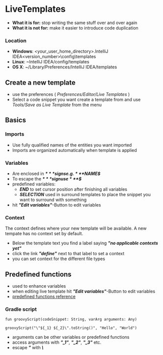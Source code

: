 # LiveTemplates

* **What it is for:** stop writing the same stuff over and over again
* **What it is not for:** make it easier to introduce code duplication

### Location

* **Windows**: <your_user_home_directory>\.IntelliJ IDEA<version_number>\config\templates
* **Linux**: ~IntelliJ IDEA<version>/config/templates
* **OS X**: ~/Library/Preferences/IntelliJ IDEA<version>/templates

## Create a new template
* use the preferences ( *Preferences/Editor/Live Templates* )
* Select a code snippet you want create a template from and use *Tools/Save as Live Template* from the menu

## Basics
### Imports
* Use fully qualified names of the entities you want imported
* Imports are organized automatically when template is applied

### Variables
* Are enclosed in ***$*** signs e.g. ***$NAME$***
* To escape the ***$*** sign use ***$$***
* predefined variables:
	*  ***$END$*** to set cursor position after finishing all variables 
	* ***$SELECTION$*** used in surround templates to place the snippet you want to surround with something 
* hit ***"Edit variables"***-Button to edit variables

### Context
The context defines where your new template will be available. A new tempate has no context set by default. 
* Below the template text you find a label saying ***"no applicable contexts yet"***
* click the link ***"define"*** next to that label to set a context
* you can set context for the different file types

## Predefined functions

* used to enhance variables
* when editing live template hit ***"Edit variables"***-Button to edit variables 
* [predefined functions reference](https://www.jetbrains.com/help/idea/2016.3/live-templates-2.html#predefined_functions)

### Gradle script
```
fun groovyScript(codeSnippet: String, varArg arguments: Any)
```
```
groovyScript("\"${_1} ${_2}\".toString()", "Hello", "World")
```
* arguments can be other variables or predefined functions
* access arguments with ***"_1"***, ***"_2"***, ***"_3"*** etc.
* escape ***"*** with ***\\***
